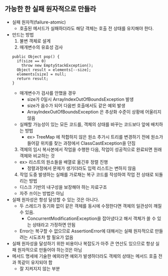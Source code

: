 ## 가능한 한 실패 원자적으로 만들라
* 실패 원자적(failure-atomic)
  - 호출된 메서드가 실패하더라도 해당 객체는 호출 전 상태를 유지해야 한다.
* 만드는 방법
  1. 불변 객체로 설계
  2. 매개변수의 유효성 검사
    ```
    public Object pop() {
      if(size == 0)
        throw new EmptyStackException();
      Object result = elements[--size];
      elements[size] = null;
      return result;
    }
    ```
    - 매개변수가 검사를 안했을 경우
      - size가 0일시 ArrayIndexOutOfBoundsException 발생
      - size가 음수가 되어 다음번 호출에서도 같은 예외 발생
      - ArrayIndexOutOfBoundsException 은 추상화 수준이 상황에 어울리지 않음
    - 실패할 가능성이 있는 모든 코드를, 객체의 상태를 바꾸는 코드보다 앞에 배치하는 방법
      - ex> TreeMap 에 적합하지 않은 원소 추가시 트리를 변경하기 전에 
        원소가 들어갈 위치를 찾는 과정에서 ClassCastException을 던짐
  3. 객체의 임시 복사본에서 작업을 수행한 다음, 작업이 성공적으로 완료되면 원래 객체와 비교하는 것
    - ex> 리스트의 원소들을 배열로 옮긴후 정렬 진행
      - 정렬과정에서 문제가 생기더라도 입력 리스트는 변하지 않음
  4. 작업 도중 발생하는 실패를 가로채는 복구 코드를 작성하여 작업 전 상태로 되돌리는 방법
    - 디스크 기반의 내구성을 보장해야 하는 자료구조
    - 자주 쓰이는 방법은 아님
* 실패 원자성은 항성 달성할 수 있는 것은 아니다.
  - 두 스레드가 동기화 없이 같은 객체를 동시에 수정한다면 객체의 일관성이 깨질 수 있음.
    - ConcurrentModificationException을 잡아냈다고 해서 객체가 쓸 수 있는 상태라고 가정하면 안됨
  - Error는 복구할 수 없으므로 AssertionError에 대해서는 실패 원자적으로 만들려는 시도조차 할 필요가 없음
* 실패 원자성을 달성하기 위한 비용이나 복잡도가 아주 큰 연산도 있으므로 항상 실패 원자적으로 만들어야 하는것은 아님
* 메서드 명세에 기술한 예외라면 예외가 발생하더라도 객체의 상태는 메서드 호출 전과 똑같이 유지되야 함
  - 잘 지켜지지 않는 부분  